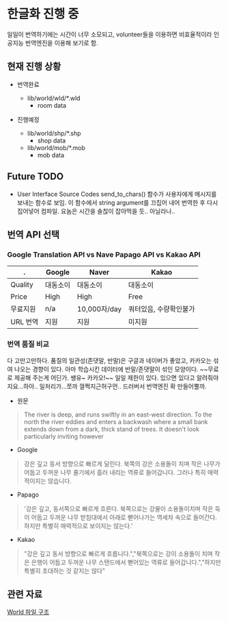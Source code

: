 # 한글화 진행 중

일일이 번역하기에는 시간이 너무 소모되고, volunteer들을 이용하면 비효율적이라 인공지능 번역엔진을 이용해 보기로 함.

## 현재 진행 상황

- 번역완료
  - lib/world/wld/\*.wld
    - room data

- 진행예정
  - lib/world/shp/\*.shp
    - shop data
  - lib/world/mob/\*.mob
    - mob data

## Future TODO
- User Interface Source Codes
send_to_chars() 함수가 사용자에게 메시지를 보내는 함수로 보임.
이 함수에서 string argument를 끄집어 내어 번역한 후 다시 집어넣어 컴파일.
요놈은 시간을 솔찮이 잡아먹을 듯.. 아닐라나..

## 번역 API 선택

### Google Translation API vs Nave Papago API vs Kakao API

. | Google | Naver | Kakao
----|------- | ------|------
Quality | 대동소이 | 대동소이 | 대동소이
Price | High  | High | Free
무료지원 | n/a  | 10,000자/day | 쿼터있음, 수량확인불가 
URL 번역 | 지원 | 지원 | 미지원


### 번역 품질 비교

다 고만고만하다. 품질의 일관성(존댓말, 반말)은 구글과 네이버가 좋았고, 카카오는 섞여 나오는 경향이 있다. 아마 학습시킨 데이터에 반말/존댓말이 섞인 모양이다. ~~무료로 제공해 주는게 어딘가. 쌩유~ 카카오!~~ 일일 제한이 있다. 있으면 있다고 알려줘야지요...하아.. 일처리가...쪼까 껄쩍지근허구먼.. 드러버서 번역엔진 확 만들어뿔까.

- 원문 

> The river is deep, and runs swiftly in an east-west direction.  To the north the river eddies and enters a backwash where a small bank extends down from a dark, thick stand of trees.  It doesn't look particularly inviting however

- Google
> 강은 깊고 동서 방향으로 빠르게 달린다. 북쪽의 강은 소용돌이 치며 작은 나무가 어둡고 두꺼운 나무 줄기에서 흘러 내리는 역류로 들어갑니다. 그러나 특히 매력적이지는 않습니다.

- Papago

> '강은 깊고, 동서쪽으로 빠르게 흐른다. 북쪽으로는 강물이 소용돌이치며 작은 둑이 어둡고 두꺼운 나무 받침대에서 아래로 뻗어나가는 역세차 속으로 들어간다. 하지만 특별히 매력적으로 보이지는 않는다.'

- Kakao

> "강은 깊고 동서 방향으로 빠르게 흐릅니다.","북쪽으로는 강이 소용돌이 치며 작은 은행이 어둡고 두꺼운 나무 스탠드에서 뻗어있는 역류로 들어갑니다.","하지만 특별히 초대하는 것 같지는 않다"





## 관련 자료

[World 파일 구조](https://www.circlemud.org/cdp/building/building-3.html)





